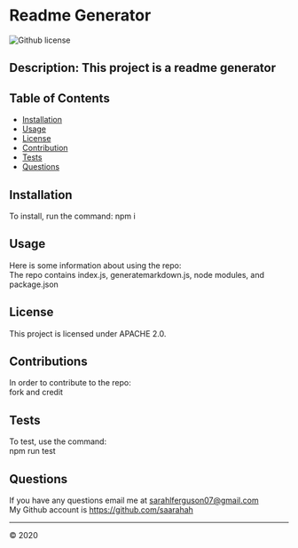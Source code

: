 # Readme Generator

  ![Github license](https://img.shields.io/badge/license-APACHE_2.0-green.svg)

  ## Description: This project is a readme generator 
  
  
  ## Table of Contents 
  
  * [Installation](#installation) 
  * [Usage](#usage)
  * [License](#license)
  * [Contribution](#contributions)
  * [Tests](#tests)
  * [Questions](#questions)

  
  
## Installation
  
 To install, run the command: npm i
  
  
## Usage 
  
Here is some information about using the repo:
<br/>
The repo contains index.js, generatemarkdown.js, node modules, and package.json
  
  
 ## License
  
This project is licensed under APACHE 2.0.
  

## Contributions
  
In order to contribute to the repo:
<br/>
fork and credit
  
## Tests
  
To test, use the command: 
<br/>
npm run test

 ## Questions

 If you have any questions email me at sarahlferguson07@gmail.com
 <br/>
 My Github account is https://github.com/saarahah
  
  
  ---
  © 2020
  
  

